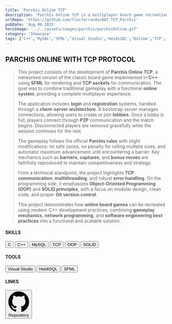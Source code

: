 ```yaml
---
title: 'Parchis Online TCP'
description: 'Parchís Online TCP is a multiplayer board game recreation developed in C++ with SFML and TCP sockets, featuring online matches, lobby creation, and classic gameplay rules.'
urlRepo: 'https://github.com/llucferrando/AA2_TCP_Parchis'
pubDate: 'Aug 08 2025'
heroImage: '../../assets/images/parchis/parchisOnline.gif'
category: 'Showcase'
tags: ['C++','MySQL','SFML','Visual Studio','HeidiSQL','Online','TCP','OOP','SOLID']
---
```


<div class="text-justify center">

  <div class="mb-10"><h2 class="font-extrabold"> PARCHIS ONLINE WITH TCP PROTOCOL </h2><div>
  <div id="DESCRIPTION" class="mt-7">
  <blockquote class="md:text-[22px]">
  <p>
    This project consists of the development of <strong>Parchís Online TCP</strong>, a networked version of the classic board game implemented in <strong>C++</strong> using <strong>SFML</strong> for rendering and <strong>TCP sockets</strong> for communication. The goal was to combine traditional gameplay with a functional <strong>online system</strong>, providing a complete multiplayer experience.
  </p>
  <p>
      The application includes <strong>login</strong> and <strong>registration</strong> systems, handled through a <strong>client-server architecture</strong>. A bootstrap server manages connections, allowing users to create or join <strong>lobbies</strong>. Once a lobby is full, players connect through <strong>P2P</strong> communication and the match begins. Disconnected players are removed gracefully while the session continues for the rest.
  </p>
  <p>
      The gameplay follows the official <strong>Parchís rules</strong> with slight modifications: no safe zones, no penalty for rolling multiple sixes, and automatic maximum advancement until encountering a barrier. Key mechanics such as <strong>barriers</strong>, <strong>captures</strong>, and <strong>bonus moves</strong> are faithfully reproduced to maintain competitiveness and strategy.
  </p>
  <p>
      From a technical standpoint, the project highlights <strong>TCP communication</strong>, <strong>multithreading</strong>, and robust <strong>error handling</strong>. On the programming side, it emphasizes <strong>Object-Oriented Programming (OOP)</strong> and <strong>SOLID principles</strong>, with a focus on modular design, clean code, and proper <strong>Git version control</strong>.
  </p>
  <p>
      This project demonstrates how <strong>online board games</strong> can be recreated using modern C++ development practices, combining <strong>gameplay mechanics</strong>, <strong>network programming</strong>, and <strong>software engineering best practices</strong> into a functional and scalable solution.
  </p>
  </blockquote>
</div>



</div>  
  <div id="BELOW DESCRIPTION" class="mt-10 flex justify-start gap-20">
    <div id="SKILLS">
      <h4 class="font-bold text-start">SKILLS</h4>
        <button class= "text-sm px-2 py-1 inline-flex items-center justify-center rounded-lg font-semibold no-underline transition-all duration-200 ease-in-out text-[var(--accent)] border border-[var(--accent)] bg-transparent hover:bg-[color:var(--color-accent-bg)] hover:text-[color:var(--accent-light)] hover:scale-105"> 
        C
        </button> <button class= "text-sm px-2 py-1 inline-flex items-center justify-center rounded-lg font-semibold no-underline transition-all duration-200 ease-in-out text-[var(--accent)] border border-[var(--accent)] bg-transparent hover:bg-[color:var(--color-accent-bg)] hover:text-[color:var(--accent-light)] hover:scale-105"> 
        C++
        </button> <button class= "text-sm px-2 py-1 inline-flex items-center justify-center rounded-lg font-semibold no-underline transition-all duration-200 ease-in-out text-[var(--accent)] border border-[var(--accent)] bg-transparent hover:bg-[color:var(--color-accent-bg)] hover:text-[color:var(--accent-light)] hover:scale-105"> 
        MySQL 
        </button> <button class= "text-sm px-2 py-1 inline-flex items-center justify-center rounded-lg font-semibold no-underline transition-all duration-200 ease-in-out text-[var(--accent)] border border-[var(--accent)] bg-transparent hover:bg-[color:var(--color-accent-bg)] hover:text-[color:var(--accent-light)] hover:scale-105"> 
        TCP
        </button> <button class= "text-sm px-2 py-1 inline-flex items-center justify-center rounded-lg font-semibold no-underline transition-all duration-200 ease-in-out text-[var(--accent)] border border-[var(--accent)] bg-transparent hover:bg-[color:var(--color-accent-bg)] hover:text-[color:var(--accent-light)] hover:scale-105"> 
        OOP
        </button> <button class= "text-sm px-2 py-1 inline-flex items-center justify-center rounded-lg font-semibold no-underline transition-all duration-200 ease-in-out text-[var(--accent)] border border-[var(--accent)] bg-transparent hover:bg-[color:var(--color-accent-bg)] hover:text-[color:var(--accent-light)] hover:scale-105"> 
        SOLID
        </button>
    </div>
    <div id="TOOLS">
      <h4 class="font-bold text-start">TOOLS</h4>
      <button class= "text-sm px-2 py-1 inline-flex items-center justify-center rounded-lg font-semibold no-underline transition-all duration-200 ease-in-out text-[var(--accent)] border border-[var(--accent)] bg-transparent hover:bg-[color:var(--color-accent-bg)] hover:text-[color:var(--accent-light)] hover:scale-105"> 
        Visual Studio 
      </button> <button class= "text-sm px-2 py-1 inline-flex items-center justify-center rounded-lg font-semibold no-underline transition-all duration-200 ease-in-out text-[var(--accent)] border border-[var(--accent)] bg-transparent hover:bg-[color:var(--color-accent-bg)] hover:text-[color:var(--accent-light)] hover:scale-105"> 
        HeidiSQL
      </button> <button class= "text-sm px-2 py-1 inline-flex items-center justify-center rounded-lg font-semibold no-underline transition-all duration-200 ease-in-out text-[var(--accent)] border border-[var(--accent)] bg-transparent hover:bg-[color:var(--color-accent-bg)] hover:text-[color:var(--accent-light)] hover:scale-105"> 
        SFML
      </button>
    </div>
    <div id="LINKS">
        <h4 class="font-bold text-start">LINKS</h4>
        <a href= "https://github.com/llucferrando/AA2_TCP_Parchis">
        </button> <button class="text-sm px-2 py-1 inline-flex items-center justify-center rounded-lg font-semibold no-underline transition-all duration-200 ease-in-out text-[var(--accent)] border border-[var(--accent)] bg-transparent hover:bg-[color:var(--color-accent-bg)] hover:text-[color:var(--accent-light)] hover:scale-105"><svg target="_blank" viewBox="0 0 24 24" class="text-[var(--accent)] w-4 h-4 mr-1 " aria-hidden="true"><path fill="currentColor" d="M12 .5C5.65.5.5 5.65.5 12c0 5.1 3.29 9.41 7.86 10.94.58.11.79-.25.79-.56v-2.03c-3.2.69-3.87-1.37-3.87-1.37-.53-1.36-1.3-1.72-1.3-1.72-1.06-.72.08-.71.08-.71 1.17.08 1.78 1.21 1.78 1.21 1.04 1.78 2.73 1.27 3.4.97.11-.75.41-1.27.74-1.56-2.55-.29-5.23-1.28-5.23-5.72 0-1.27.45-2.31 1.19-3.13-.12-.29-.52-1.46.11-3.05 0 0 .97-.31 3.18 1.19.92-.26 1.9-.39 2.88-.39.98 0 1.96.13 2.88.39 2.21-1.5 3.18-1.19 3.18-1.19.63 1.59.23 2.76.11 3.05.74.82 1.19 1.86 1.19 3.13 0 4.45-2.68 5.43-5.24 5.72.42.36.79 1.08.79 2.18v3.24c0 .31.21.67.8.56A11.51 11.51 0 0 0 23.5 12c0-6.35-5.15-11.5-11.5-11.5Z"/></svg> 
        Repository
        </button>  
    </div>
        
    
</div>



